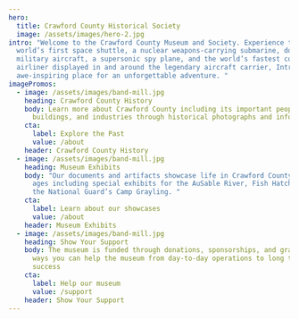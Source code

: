 ```yaml
---
hero:
  title: Crawford County Historical Society
  image: /assets/images/hero-2.jpg
intro: "Welcome to the Crawford County Museum and Society. Experience the
  world’s first space shuttle, a nuclear weapons-carrying submarine, dozens of
  military aircraft, a supersonic spy plane, and the world’s fastest commercial
  airliner displayed in and around the legendary aircraft carrier, Intrepid—an
  awe-inspiring place for an unforgettable adventure. "
imagePromos:
  - image: /assets/images/band-mill.jpg
    heading: Crawford County History
    body: Learn more about Crawford County including its important people,
      buildings, and industries through historical photographs and information.
    cta:
      label: Explore the Past
      value: /about
    header: Crawford County History
  - image: /assets/images/band-mill.jpg
    heading: Museum Exhibits
    body: "Our documents and artifacts showcase life in Crawford County through the
      ages including special exhibits for the AuSable River, Fish Hatchery, and
      the National Guard’s Camp Grayling. "
    cta:
      label: Learn about our showcases
      value: /about
    header: Museum Exhibits
  - image: /assets/images/band-mill.jpg
    heading: Show Your Support
    body: The museum is funded through donations, sponsorships, and grants. Find out
      ways you can help the museum from day-to-day operations to long term
      success
    cta:
      label: Help our museum
      value: /support
    header: Show Your Support
---
```

